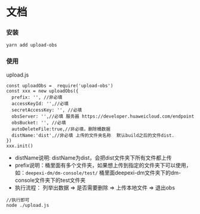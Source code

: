 # 文档



### 安装
```
yarn add upload-obs
```

### 使用

upload.js
```
const uploadObs =  require('upload-obs')
const xxx = new uploadObs({
  prefix: '', //非必填 
  accessKeyId: '',//必填
  secretAccessKey: '', //必填
  obsServer: '',//必填 服务器 https://developer.huaweicloud.com/endpoint
  obsBucket: '', //必填
  autoDeleteFile:true,//非必填，删除桶数据
  distName:'dist',//非必填 上传的文件夹名称  默认build之后的文件dist.
})
xxx.init()
```
- distName说明: distName为dist，会把dist文件夹下所有文件都上传
- prefix说明：桶里面有多个文件夹，如果想上传到指定的文件夹下可以使用，如：`deepexi-dm/dm-console/test/`  桶里面deepexi-dm文件夹下的dm-console文件夹下的test文件夹
- 执行流程： 列举出数据 => 是否需要删除 => 上传本地文件 => 退出obs


```
//执行即可
node ./upload.js
```